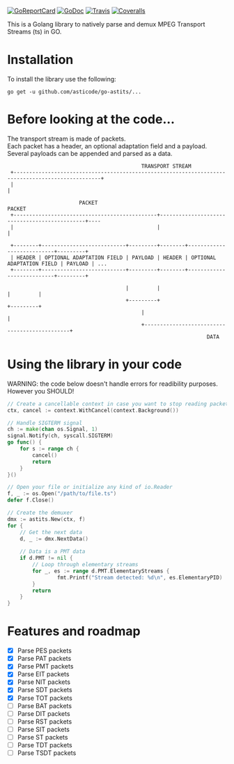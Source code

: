 [![GoReportCard](http://goreportcard.com/badge/github.com/asticode/go-astits)](http://goreportcard.com/report/github.com/asticode/go-astits)
[![GoDoc](https://godoc.org/github.com/asticode/go-astits?status.svg)](https://godoc.org/github.com/asticode/go-astits)
[![Travis](https://travis-ci.org/asticode/go-astits.svg?branch=master)](https://travis-ci.org/asticode/go-astits#)
[![Coveralls](https://coveralls.io/repos/github/asticode/go-astits/badge.svg?branch=master)](https://coveralls.io/github/asticode/go-astits)

This is a Golang library to natively parse and demux MPEG Transport Streams (ts) in GO.

# Installation

To install the library use the following:

    go get -u github.com/asticode/go-astits/...
    
# Before looking at the code...

The transport stream is made of packets.<br>
Each packet has a header, an optional adaptation field and a payload.<br>
Several payloads can be appended and parsed as a data.

```
                                           TRANSPORT STREAM
 +--------------------------------------------------------------------------------------------------+
 |                                                                                                  |
 
                       PACKET                                         PACKET
 +----------------------------------------------+----------------------------------------------+----
 |                                              |                                              |
 
 +--------+---------------------------+---------+--------+---------------------------+---------+
 | HEADER | OPTIONAL ADAPTATION FIELD | PAYLOAD | HEADER | OPTIONAL ADAPTATION FIELD | PAYLOAD | ...
 +--------+---------------------------+---------+--------+---------------------------+---------+
 
                                      |         |                                    |         |
                                      +---------+                                    +---------+
                                           |                                              |
                                           +----------------------------------------------+
                                                                DATA
```
    
# Using the library in your code

WARNING: the code below doesn't handle errors for readibility purposes. However you SHOULD!

```go
// Create a cancellable context in case you want to stop reading packets/data any time you want
ctx, cancel := context.WithCancel(context.Background())

// Handle SIGTERM signal
ch := make(chan os.Signal, 1)
signal.Notify(ch, syscall.SIGTERM)
go func() {
    for s := range ch {
        cancel()
        return
    }
}()

// Open your file or initialize any kind of io.Reader
f, _ := os.Open("/path/to/file.ts")
defer f.Close()

// Create the demuxer
dmx := astits.New(ctx, f)
for {
    // Get the next data
    d, _ := dmx.NextData()
    
    // Data is a PMT data
    if d.PMT != nil {
        // Loop through elementary streams
        for _, es := range d.PMT.ElementaryStreams {
                fmt.Printf("Stream detected: %d\n", es.ElementaryPID)
        }
        return
    }
}
```

# Features and roadmap

- [x] Parse PES packets
- [x] Parse PAT packets
- [x] Parse PMT packets
- [x] Parse EIT packets
- [x] Parse NIT packets
- [x] Parse SDT packets
- [x] Parse TOT packets
- [ ] Parse BAT packets
- [ ] Parse DIT packets
- [ ] Parse RST packets
- [ ] Parse SIT packets
- [ ] Parse ST packets
- [ ] Parse TDT packets
- [ ] Parse TSDT packets
